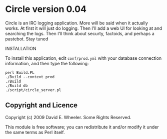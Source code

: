 Circle version 0.04
===================

Circle is an IRC logging application. More will be said when it actually
works. At first it will just do logging. Then I'll add a web UI for looking at
and searching the logs. Then I'll think about securty, factoids, and perhaps a
pastebot. Stay tuned

INSTALLATION

To install this application, edit `conf/prod.yml` with your database connection
information, and then type the following:

    perl Build.PL
    ./Build --context prod
    ./Build
    ./Build db
    ./script/circle_server.pl

Copyright and Licence
---------------------

Copyright (c) 2009 David E. Wheeler. Some Rights Reserved.

This module is free software; you can redistribute it and/or modify it under
the same terms as Perl itself.
